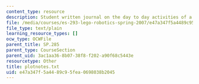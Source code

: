 ```yaml
---
content_type: resource
description: Student written journal on the day to day activities of a robotics project.
file: /media/courses/es-293-lego-robotics-spring-2007/e47a347f5a4489c95fea0698038b2045_plotnotes.txt
file_type: text/plain
learning_resource_types: []
ocw_type: OCWFile
parent_title: SP.285
parent_type: CourseSection
parent_uid: 3ac1aa36-8b07-38f8-f202-a90f68c5443e
resourcetype: Other
title: plotnotes.txt
uid: e47a347f-5a44-89c9-5fea-0698038b2045
---
```

